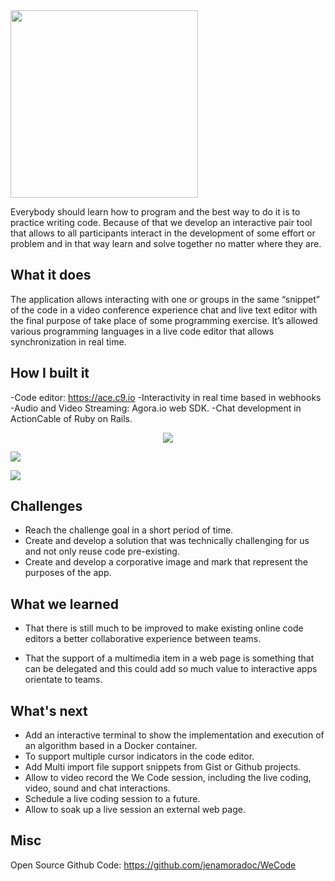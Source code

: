 


<img src="https://i.imgur.com/TTBYqM3.png?raw=true" width="300px"/>


Everybody should learn how to program and the best way to do it is to practice writing code. Because of that we develop an interactive pair tool that allows to all participants interact in the development of some effort or problem and in that way learn and solve together no matter where they are. 

## What it does

The application allows interacting with one or groups in the same “snippet” of the code in a video conference experience chat and live text editor with the final purpose of take place of some programming exercise. It’s allowed various programming languages in a live code editor that allows synchronization in real time.

## How I built it

-Code editor: https://ace.c9.io
-Interactivity in real time based in webhooks 
-Audio and Video Streaming: Agora.io web SDK.
-Chat development in ActionCable of Ruby on Rails.

<center><img src="https://media.giphy.com/media/BM10lzCMmS4s3pKKOM/giphy.gif" /></center>

![](https://i.imgur.com/ZI5jui6.png)

![](https://i.imgur.com/o3xOysp.png)

## Challenges

- Reach the challenge goal in a short period of time.
- Create and develop a solution that was technically challenging for us and not only reuse code pre-existing.
- Create and develop a corporative image and mark that represent the purposes of the app.

## What we learned

- That there is still much to be improved to make existing online code editors a better collaborative experience between teams.

- That the support of a multimedia item in a web page is something that can be delegated and this could add so much value to interactive apps orientate to teams.

## What's next 
- Add an interactive terminal to show the implementation and execution of an algorithm based in a Docker container. 
- To support multiple cursor indicators in the code editor.
- Add Multi import file support snippets from Gist or Github projects.
- Allow to video record the We Code session, including the live coding, video, sound and chat interactions. 
- Schedule a live coding session to a future. 
- Allow to soak up a live session an external web page. 


## Misc
Open Source Github Code: https://github.com/jenamoradoc/WeCode
